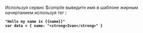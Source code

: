 Используя сервис $compile выведите имя в шаблоне жирным начертанием используя тег <strong>:

```
"Hello my name is {{name}}"
var data = { name: "<strong>Ivan</strong>" }
```